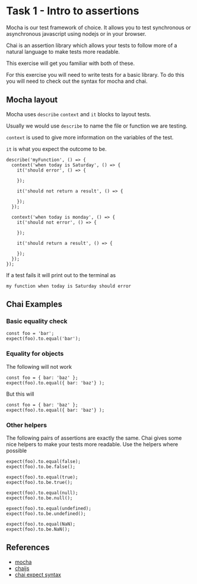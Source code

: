 # Task 1 - Intro to assertions

Mocha is our test framework of choice. It allows you to test synchronous or
asynchronous javascript using nodejs or in your browser.

Chai is an assertion library which allows your tests to follow more of a natural
language to make tests more readable.

This exercise will get you familiar with both of these.

For this exercise you will need to write tests for a basic library. To do this
you will need to check out the syntax for mocha and chai.


## Mocha layout

Mocha uses `describe` `context` and `it` blocks to layout tests.

Usually we would use `describe` to name the file or function we are testing.

`context` is used to give more information on the variables of the test.

`it` is what you expect the outcome to be.

```
describe('myFunction', () => {
  context('when today is Saturday', () => {
    it('should error', () => {

    });

    it('should not return a result', () => {

    });
  });

  context('when today is monday', () => {
    it('should not error', () => {

    });

    it('should return a result', () => {

    });
  });
});
```

If a test fails it will print out to the terminal as
```
my function when today is Saturday should error
```


## Chai Examples

### Basic equality check
```
const foo = 'bar';
expect(foo).to.equal('bar');
```

### Equality for objects
The following will not work
```
const foo = { bar: 'baz' };
expect(foo).to.equal({ bar: 'baz'} );
```
But this will
```
const foo = { bar: 'baz' };
expect(foo).to.equal({ bar: 'baz'} );
```

### Other helpers
The following pairs of assertions are exactly the same.
Chai gives some nice helpers to make your tests more readable.
Use the helpers where possible
```
expect(foo).to.equal(false);
expect(foo).to.be.false();
```
```
expect(foo).to.equal(true);
expect(foo).to.be.true();
```
```
expect(foo).to.equal(null);
expect(foo).to.be.null();
```
```
epxect(foo).to.equal(undefined);
expect(foo).to.be.undefined();
```
```
expect(foo).to.equal(NaN);
expect(foo).to.be.NaN();
```


## References
* [mocha](https://mochajs.org/)
* [chaijs](http://chaijs.com/)
* [chai expect syntax](http://chaijs.com/api/bdd/)